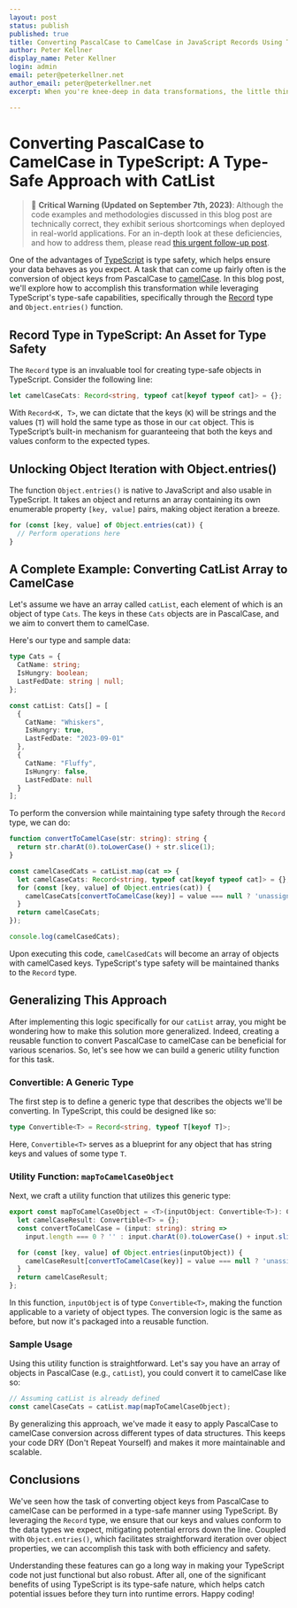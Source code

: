 ```yaml
---
layout: post
status: publish
published: true
title: Converting PascalCase to CamelCase in JavaScript Records Using TypeScript
author: Peter Kellner
display_name: Peter Kellner
login: admin
email: peter@peterkellner.net
author_email: peter@peterkellner.net
excerpt: When you're knee-deep in data transformations, the little things like converting object keys from PascalCase to camelCase can become surprisingly complex. But what if you're working with TypeScript and need to maintain that strong type checking? In our latest blog post, we delve into this very topic. We dissect TypeScript's `Record` type for maximum flexibility and robustness, explain how `Object.entries()` is a game-changer for object manipulation, and walk you through each step of the conversion process with simple string operations—no regular expressions involved. Whether you're a TypeScript newbie or a seasoned veteran, this post will expand your toolkit for data transformations.

---
```

# Converting PascalCase to CamelCase in TypeScript: A Type-Safe Approach with CatList

> 🚨 **Critical Warning (Updated on September 7th, 2023)**: Although the code examples and methodologies discussed in this blog post are technically correct, they exhibit serious shortcomings when deployed in real-world applications. For an in-depth look at these deficiencies, and how to address them, please read [this urgent follow-up post](https://peterkellner.net/2023/09/07/How-ChatGPT-Scares-Me-When-Writing-Code/).

One of the advantages of [TypeScript](https://www.typescriptlang.org/) is type safety, which helps ensure your data behaves as you expect. A task that can come up fairly often is the conversion of object keys from PascalCase to [camelCase](https://en.wikipedia.org/wiki/Camel_case). In this blog post, we'll explore how to accomplish this transformation while leveraging TypeScript's type-safe capabilities, specifically through the [Record](https://www.typescriptlang.org/docs/handbook/utility-types.html#recordkeys-type) type and `Object.entries()` function.

## Record Type in TypeScript: An Asset for Type Safety

The `Record` type is an invaluable tool for creating type-safe objects in TypeScript. Consider the following line:

```typescript
let camelCaseCats: Record<string, typeof cat[keyof typeof cat]> = {};
```

With `Record<K, T>`, we can dictate that the keys (`K`) will be strings and the values (`T`) will hold the same type as those in our `cat` object. This is TypeScript’s built-in mechanism for guaranteeing that both the keys and values conform to the expected types.

## Unlocking Object Iteration with Object.entries()

The function `Object.entries()` is native to JavaScript and also usable in TypeScript. It takes an object and returns an array containing its own enumerable property `[key, value]` pairs, making object iteration a breeze.

```typescript
for (const [key, value] of Object.entries(cat)) {
  // Perform operations here
}
```

## A Complete Example: Converting CatList Array to CamelCase

Let's assume we have an array called `catList`, each element of which is an object of type `Cats`. The keys in these `Cats` objects are in PascalCase, and we aim to convert them to camelCase.

Here's our type and sample data:

```typescript
type Cats = {
  CatName: string;
  IsHungry: boolean;
  LastFedDate: string | null;
};

const catList: Cats[] = [
  {
    CatName: "Whiskers",
    IsHungry: true,
    LastFedDate: "2023-09-01"
  },
  {
    CatName: "Fluffy",
    IsHungry: false,
    LastFedDate: null
  }
];
```

To perform the conversion while maintaining type safety through the `Record` type, we can do:

```typescript
function convertToCamelCase(str: string): string {
  return str.charAt(0).toLowerCase() + str.slice(1);
}

const camelCasedCats = catList.map(cat => {
  let camelCaseCats: Record<string, typeof cat[keyof typeof cat]> = {};
  for (const [key, value] of Object.entries(cat)) {
    camelCaseCats[convertToCamelCase(key)] = value === null ? 'unassigned' : value;
  }
  return camelCaseCats;
});

console.log(camelCasedCats);
```

Upon executing this code, `camelCasedCats` will become an array of objects with camelCased keys. TypeScript's type safety will be maintained thanks to the `Record` type.

## Generalizing This Approach

After implementing this logic specifically for our `catList` array, you might be wondering how to make this solution more generalized. Indeed, creating a reusable function to convert PascalCase to camelCase can be beneficial for various scenarios. So, let's see how we can build a generic utility function for this task.

### Convertible: A Generic Type

The first step is to define a generic type that describes the objects we'll be converting. In TypeScript, this could be designed like so:

```typescript
type Convertible<T> = Record<string, typeof T[keyof T]>;
```

Here, `Convertible<T>` serves as a blueprint for any object that has string keys and values of some type `T`.

### Utility Function: `mapToCamelCaseObject`

Next, we craft a utility function that utilizes this generic type:

```typescript
export const mapToCamelCaseObject = <T>(inputObject: Convertible<T>): Convertible<T> => {
  let camelCaseResult: Convertible<T> = {};
  const convertToCamelCase = (input: string): string => 
    input.length === 0 ? '' : input.charAt(0).toLowerCase() + input.slice(1);

  for (const [key, value] of Object.entries(inputObject)) {
    camelCaseResult[convertToCamelCase(key)] = value === null ? 'unassigned' : value;
  }
  return camelCaseResult;
};
```

In this function, `inputObject` is of type `Convertible<T>`, making the function applicable to a variety of object types. The conversion logic is the same as before, but now it's packaged into a reusable function.

### Sample Usage

Using this utility function is straightforward. Let's say you have an array of objects in PascalCase (e.g., `catList`), you could convert it to camelCase like so:

```typescript
// Assuming catList is already defined
const camelCaseCats = catList.map(mapToCamelCaseObject);
```

By generalizing this approach, we've made it easy to apply PascalCase to camelCase conversion across different types of data structures. This keeps your code DRY (Don't Repeat Yourself) and makes it more maintainable and scalable.


## Conclusions

We've seen how the task of converting object keys from PascalCase to camelCase can be performed in a type-safe manner using TypeScript. By leveraging the `Record` type, we ensure that our keys and values conform to the data types we expect, mitigating potential errors down the line. Coupled with `Object.entries()`, which facilitates straightforward iteration over object properties, we can accomplish this task with both efficiency and safety.

Understanding these features can go a long way in making your TypeScript code not just functional but also robust. After all, one of the significant benefits of using TypeScript is its type-safe nature, which helps catch potential issues before they turn into runtime errors. Happy coding!